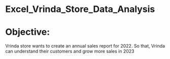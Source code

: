 # Excel_Vrinda_Store_Data_Analysis

# Objective:

Vrinda store wants to create an annual sales report for 2022. So that, Vrinda can understand their customers and grow more sales in 2023 
